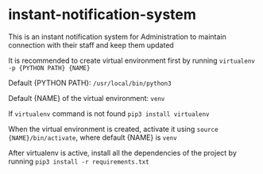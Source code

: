 # instant-notification-system
This is an instant notification system for Administration to maintain connection with their staff and keep them updated

It is recommended to create virtual environment first by running `virtualenv -p {PYTHON PATH} {NAME}`

Default {PYTHON PATH}: `/usr/local/bin/python3`

Default {NAME} of the virtual environment: `venv`

If `virtualenv` command is not found `pip3 install virtualenv`

When the virtual environment is created, activate it using `source {NAME}/bin/activate`, where default {NAME} is `venv`

After virtualenv is active, install all the dependencies of the project by running `pip3 install -r requirements.txt`